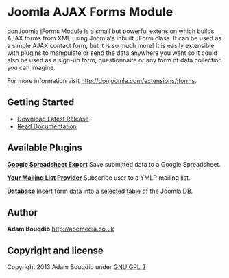 Joomla AJAX Forms Module
======

donJoomla jForms Module is a small but powerful extension which builds AJAX forms from XML using Joomla's inbuilt JForm class.
It can be used as a simple AJAX contact form, but it is so much more!
It is easily extensible with plugins to manipulate or send the data anywhere you want so it could also be used as a sign-up form, questionnaire or any form of data collection you can imagine.

For more information visit <http://donjoomla.com/extensions/jforms>.

## Getting Started
- [Download Latest Release](https://github.com/donJoomla/jforms/releases/download/1.6.1/pkg_jforms_full_v1.6.1_j2.5_j3.1.zip)
- [Read Documentation](http://donjoomla.com/docs/jforms)


## Available Plugins

[**Google Spreadsheet Export**](http://donjoomla.com/extensions/jforms/google-spreadsheets)
Save submitted data to a Google Spreadsheet.

[**Your Mailing List Provider**](http://donjoomla.com/extensions/jforms/your-mailing-list-provider)
Subscribe user to a YMLP mailing list.

[**Database**](http://donjoomla.com/extensions/jforms/db)
Insert form data into a selected table of the Joomla DB.


## Author

**Adam Bouqdib**
<http://abemedia.co.uk>

## Copyright and license

Copyright 2013 Adam Bouqdib under [GNU GPL 2](https://github.com/donJoomla/jforms/blob/master/LICENSE)
